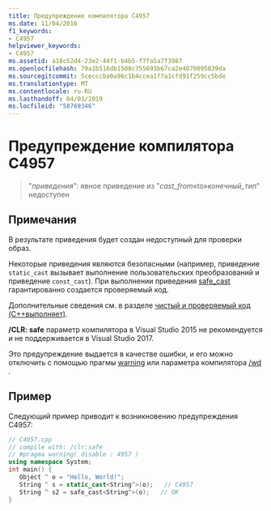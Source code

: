 ```yaml
---
title: Предупреждение компилятора C4957
ms.date: 11/04/2016
f1_keywords:
- C4957
helpviewer_keywords:
- C4957
ms.assetid: a18c52d4-23e2-44f1-b4b5-f7fa5a7f3987
ms.openlocfilehash: 79a1b516db1508c755693b67ca2e4070095839da
ms.sourcegitcommit: 5cecccba0a96c1b4ccea1f7a1cfd91f259cc5bde
ms.translationtype: MT
ms.contentlocale: ru-RU
ms.lasthandoff: 04/01/2019
ms.locfileid: "58769346"
---
```

# <a name="compiler-warning-c4957"></a>Предупреждение компилятора C4957

> "*приведения*": явное приведение из "*cast_from*«to»*конечный_тип*" недоступен

## <a name="remarks"></a>Примечания

В результате приведения будет создан недоступный для проверки образ.

Некоторые приведения являются безопасными (например, приведение `static_cast` вызывает выполнение пользовательских преобразований и приведение `const_cast`). При выполнении приведения [safe_cast](../../extensions/safe-cast-cpp-component-extensions.md) гарантированно создается проверяемый код.

Дополнительные сведения см. в разделе [чистый и проверяемый код (C++выполняет)](../../dotnet/pure-and-verifiable-code-cpp-cli.md).

**/CLR: safe** параметр компилятора в Visual Studio 2015 не рекомендуется и не поддерживается в Visual Studio 2017.

Это предупреждение выдается в качестве ошибки, и его можно отключить с помощью прагмы [warning](../../preprocessor/warning.md) или параметра компилятора [/wd](../../build/reference/compiler-option-warning-level.md) .

## <a name="example"></a>Пример

Следующий пример приводит к возникновению предупреждения C4957:

```cpp
// C4957.cpp
// compile with: /clr:safe
// #pragma warning( disable : 4957 )
using namespace System;
int main() {
   Object ^ o = "Hello, World!";
   String ^ s = static_cast<String^>(o);   // C4957
   String ^ s2 = safe_cast<String^>(o);   // OK
}
```